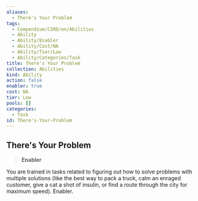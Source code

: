```yaml
---
aliases:
  - There's Your Problem
tags:
  - Compendium/CSRD/en/Abilities
  - Ability
  - Ability/Enabler
  - Ability/Cost/NA
  - Ability/Tier/Low
  - Ability/Categories/Task
title: There's Your Problem
collection: Abilities
kind: Ability
action: false
enabler: true
cost: NA
tier: Low
pools: []
categories:
  - Task
id: There's-Your-Problem
---
```

## There's Your Problem    
>**Enabler**  
    
You are trained in tasks related to figuring out how to solve problems with multiple solutions (like the best way to pack a truck, calm an enraged customer, give a cat a shot of insulin, or find a route through the city for maximum speed). Enabler.
